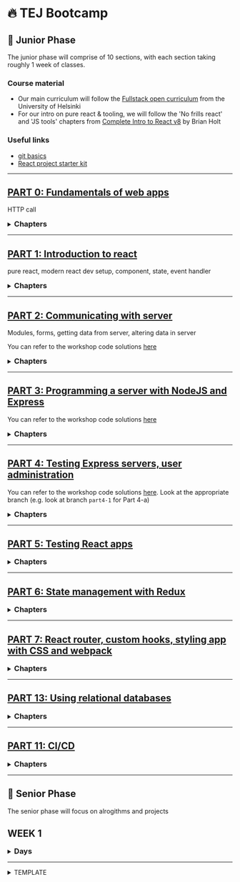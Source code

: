 # 🔥 TEJ Bootcamp

## 💚 Junior Phase

The junior phase will comprise of 10 sections, with each section taking roughly 1 week of classes.

### Course material

- Our main curriculum will follow the [Fullstack open curriculum](https://fullstackopen.com/en/) from the University of Helsinki
- For our intro on pure react & tooling, we will follow the 'No frills react' and 'JS tools' chapters from [Complete Intro to React v8](https://react-v8.holt.courses/) by Brian Holt

### Useful links

- [git basics](https://git-scm.com/book/en/v2)
- [React project starter kit](https://github.com/TEJ-Fellowship/react-start-kit)

---

## [PART 0: Fundamentals of web apps](https://fullstackopen.com/en/part0/fundamentals_of_web_apps)

HTTP call

<details><summary><h3 style="display:inline">Chapters</h3></summary>

<details><summary>Part 0-b</summary>

**_WE-WILL-LEARN:_**

- HTTP call

**_PRE-WORK:_**

- [PART 0: Read only the 'HTTP GET' section](https://fullstackopen.com/en/part0/fundamentals_of_web_apps)

**_TO-STUDY:_**

- [PART 0-b: HTTP request](https://fullstackopen.com/en/part0/fundamentals_of_web_apps#http-get)

**_LECTURE-VIDEO:_**

- [Exercise web sequence diagrams](https://youtu.be/ycQnptR5qj8)

**_TO-DO:_**

- [0.4-0.6](https://fullstackopen.com/en/part0/fundamentals_of_web_apps#exercises-0-1-0-6)

_Instructions for TO-DO_

1. create a new git repository called `fullstackopen` in your local computer
1. create a repository in github to push your local `fullstackopen`
1. create a folder called `part0` inside `fullstackopen`
1. create separate files to put your sequence diagrams for exercises 0.4 to 0.6

</details>

</details>

---

## [PART 1: Introduction to react](https://fullstackopen.com/en/part1)

pure react, modern react dev setup, component, state, event handler

<details><summary><h3 style="display:inline">Chapters</h3></summary>
<details><summary>Part 1-a: Introduction to React</summary>

- [Part 1-a: Introduction to React](https://fullstackopen.com/en/part1/introduction_to_react)

**_WE-WILL-LEARN:_**

- pure react
- modern react dev setup

**_PRE-WORK:_**

- [watch this video on eventloop](https://www.youtube.com/watch?v=8aGhZQkoFbQ)

**_TO-STUDY:_**

- [Complete Intro to React v8: Pure react](https://react-v8.holt.courses/lessons/no-frills-react/pure-react)
- [Complete Intro to React v8: JS tools](https://react-v8.holt.courses/lessons/js-tools/npm)
- [PART 1-a: Intro to React](https://fullstackopen.com/en/part1/introduction_to_react)

**_LECTURE-VIDEO:_**

- [Pure react](https://youtu.be/gjPQSF1GvRk)
  1. Create folder structure and files
  - create folder `pure-react`, then `src` inside it
  2. Create `index.html` inside `src`
  - add script tag for React, ReactDOM, and index.js
  3. Create `index.js` inside `src`
  - use `ReactDOM.createRoot`, `React.createElement`, and `render` to create web application using pure react
- [Tooling with npm, prettier, eslint, vite](https://youtu.be/JXvofCk2_gM)
  1. Create folder structure and files
  - create folder `tooling`, then copy `src` from `pure-react`
  2. Toolings
  - create npm project by `npm init -y`
  - install Dev prettier, eslint, vite
  - setup config for prettier, eslint, and vite
  - install react, react-dom
- [Convert pure react to dev environment running from vite](https://youtu.be/JXvofCk2_gM?t=1552)
  1. Move react and react-dom libraries to index.js
  2. Use `type="module"` in index.html
  3. Create vite scripts in package.json for `dev`, `build`, and `preview`
- [Using JSX](https://youtu.be/eG7UPaLh5WQ)
  1. Move components `App` and `Hello` to individual files
  - remember to import and export required things
  - make sure to start component name with `Capital`
  2. Convert `React.createElement` to JSX
  - rename all files with JSX to `.jsx` extension from `.js`
  - remove the imports that are not required for JSX
  3. Configure eslint to understand react and JSX
  - `npm i -D eslint-plugin-import eslint-plugin-jsx-a11y eslint-plugin-react`
  - update eslint config
  4. Please read [Some notes](https://fullstackopen.com/en/part1/introduction_to_react#some-notes) section for common errors to avoid
  5. What can you [render](https://fullstackopen.com/en/part1/introduction_to_react#do-not-render-objects) in JSX?

_Instructions for the `workshops` shown in the `LECTURE-VIDEO`s_

1. Create a new repository called `fullstackopen-workshops`
   - create the repository in your local computer
   - create a repository in github to push your local `fullstackopen-workshops`
   - create a folder called `part1` inside `fullstackopen-workshops`
2. Please do the workshop at least once by yourself
   - read notes under `LECTURE-VIDEO` section
   - watch the lecture-video (if required)
   - read the material (if required)
   - then put today's workshop inside the `part1` folder
   - refer to source code from lecture in [`part1-a` branch](https://github.com/TEJ-Fellowship/tej-bootcamp/tree/part1-a/part1/pure-react) if needed
   - continue future workshops under appropriate folder structures

**_TO-DO:_**

- [1.1-1.2](https://fullstackopen.com/en/part1/introduction_to_react#exercises-1-1-1-2)

_Instructions for TO-DO_

1. In the `fullstackopen` repository, create a folder called `part1` inside `fullstackopen`
2. Create folder called `courseinfo` inside of `part1` to put your code for exercise 1.1-1.2
   - You can create `courseinfo` project either by using `vite`, as we did for the class today. You can clone this [starter kit](https://github.com/TEJ-Fellowship/react-start-kit)
   - Or you can create `courseinfo` project using `create-react-app` as described in the [`introduction to react`](https://fullstackopen.com/en/part1/introduction_to_react) section of the course

_note-1_: If you are cloning the starter kit, delete the `.git` directory inside the clone.
_note-2_: See this [example exercise repository](https://github.com/fullstack-hy2020/example-submission-repository) for folder structure. Further details can be found with the [exercise instructions](https://fullstackopen.com/en/part1/introduction_to_react#exercises-1-1-1-2)

</details>

<details><summary>Part 1-b: Javascript</summary>

- [Part 1-b: Javascript](https://fullstackopen.com/en/part1/java_script)

**_WE-WILL-LEARN:_**

- Javascript concepts

**_TO-STUDY:_**

- master these Array methods: [Map](https://developer.mozilla.org/en-US/docs/Web/JavaScript/Reference/Global_Objects/Array/map), [Filter](https://developer.mozilla.org/en-US/docs/Web/JavaScript/Reference/Global_Objects/Array/filter), [Reduce](https://developer.mozilla.org/en-US/docs/Web/JavaScript/Reference/Global_Objects/Array/reduce), [forEach](https://developer.mozilla.org/en-US/docs/Web/JavaScript/Reference/Global_Objects/Array/forEach), [Includes](https://developer.mozilla.org/en-US/docs/Web/JavaScript/Reference/Global_Objects/Array/includes), [Some](https://developer.mozilla.org/en-US/docs/Web/JavaScript/Reference/Global_Objects/Array/some), [Every](https://developer.mozilla.org/en-US/docs/Web/JavaScript/Reference/Global_Objects/Array/every)

**_LECTURE-VIDEO:_**

- [Array methods in React](https://youtu.be/ZlBX5Wh6dBE)
  1. Create a react project that says `hello` to many people
  - create project `using-array` inside `part1`
  - copy the `src` files from [part1/tooling/src](https://github.com/TEJ-Fellowship/tej-bootcamp/tree/main/part1/tooling/src)
  2. In `App` create an array of objects of people to say hello to
  - a person object can have the properties for `firstName`, `lastName`, `id` etc.
  3. Display hello to each person
  - for each element in array, call `SayHello` component through the `map` method
    - pass entire person object to `SayHello`
    - in `SayHello`, destructure `props`
    - write a component helper function to return combination of `firstName`, `lastName`
    - use the helper function in the JSX returned by the component
  - If array is empty, display appropriate message
    - use if else condition
    - use ternary

```jsx
return (
  <div>
    {peopleArray.length > 0 ? (
      peopleArray.map((value) => <SayHello person={value} key={value.id} />)
    ) : (
      <h1>No records found</h1>
    )}
  </div>
);
```

- add `filter` method to say hello only to people with id greater than 2

_Instructions for the `workshop` shown in the `LECTURE-VIDEO`_

1. In the `fullstackopen-workshops` repository created in part1-a
   - create the workshop project `using-array` inside the folder `part1`
2. Please do the workshop at least once by yourself
   - read notes under `LECTURE-VIDEO` section
   - watch the lecture-video (if required)
   - do today's workshop in the `using-array` folder
   - refer to source code from lecture in [`part1-b` branch](https://github.com/TEJ-Fellowship/tej-bootcamp/tree/part1-b/part1/using-array) if needed

**_TO-DO:_**

- [1.3-1.5](https://fullstackopen.com/en/part1/java_script#exercises-1-3-1-5)

_Instructions for TO-DO_

1. In the `fullstackopen/part1/courseinfo` repository, continue to put your code for exercise 1.3-1.5

</details>

<details><summary>Part 1-c: Component state, event handlers</summary>

- [Part 1-c: Component state, event handlers](https://fullstackopen.com/en/part1/component_state_event_handlers)

**_LECTURE-VIDEO:_**

- [Component manual re-render](https://youtu.be/-GH2Qj9n-Mg)
  1. Create a react project that updates the count
  - create project `counter-app` inside `part1`
  - create component `App` and jsx file `index.jsx`
  2. Update the count in some set interval
  - use `setInterval` to update count, and also call the render manually to re-render the app
- [React state](https://youtu.be/RC-4xZIKqpo)
  1. Use `useState` hook to make a stateful component inside `App` component
  - convert the counter to a state using `useState`
  - use `setTimeout` to call a function after 1 second that changes the value of `counter` state
  - remove the manual call to render
- [React event handling](https://youtu.be/oeQ3M53rQVQ)
  1. add a button to increase the count
  - add button element
  - include an `onClick` event handler to the button. The event handler has to be a function, not function execution!
  2. Refactor components for display and button
  - refactor `Display` component
    - call `Display` from `App` and also pass it the counter state
  - refactor `Button` component
    - call it for plus, minus, and zero by passing appropriate event handlers

**_TO-DO:_**

- [1.6-1.14](https://fullstackopen.com/en/part1/a_more_complex_state_debugging_react_apps#exercises-1-6-1-14)

</details>

<details><summary>Part 1-d: Complex state, debugging React apps</summary>

- [Part 1-d: Complex state, debugging React apps](https://fullstackopen.com/en/part1/a_more_complex_state_debugging_react_apps)

**_WE-WILL-LEARN:_**

- a more complex state
  - array, object in state: don't mutate state!
- conditional rendering of component
- debugging React apps

**_LECTURE-VIDEO:_**

- [Using object, array in state](https://youtu.be/FBLdF4rpba4)
  1. Create a copy of `counter-app` in `part1` directory
  - first delete `node_modules` folder from `counter-app`
  - `cp -r counter-app double-counter`
  2. Put two counters
  - put the state of the left and right counter in an object
  - put the state of click history in an array
  - lets put the total number of clicks in a state
- [Conditional rendering in component](https://youtu.be/5AdVOjQMX2A)
  1. Create a new `History` component that shows the click history
  2. Conditionally show the history only when there is history
  - otherwise, show another message
- [React debugging, and notes on hooks](https://youtu.be/ExDd_g4rMkY)
  1. Do the following for debugging
  - console.log
  - debugger
  - [React developer tools](https://chrome.google.com/webstore/detail/react-developer-tools/fmkadmapgofadopljbjfkapdkoienihi)
  2. Rules of hooks (useState, useEffect etc.)
  - only call hooks inside functional components
  - do not call hooks from
    - inside of a loop
    - a conditional expression
- [Exercise 1.1 to 1.14 guide](https://youtu.be/H18zHpNDKwg)

**_TO-DO:_**

- [1.6-1.14](https://fullstackopen.com/en/part1/a_more_complex_state_debugging_react_apps#exercises-1-6-1-14)

</details>

</details>

---

## [PART 2: Communicating with server](https://fullstackopen.com/en/part2)

Modules, forms, getting data from server, altering data in server

You can refer to the workshop code solutions [here](https://github.com/fullstack-hy2020/part2-notes)

<details><summary><h3 style="display:inline">Chapters</h3></summary>

<details><summary>Part 2-a: Rendering a collection, modules</summary>

- [Part 2-a: Rendering a collection, modules](https://fullstackopen.com/en/part2/rendering_a_collection_modules)

**_PRE-WORK:_**

- [watch at least first 3 parts of this youtube playlist](https://www.youtube.com/playlist?list=PL0zVEGEvSaeEd9hlmCXrk5yUyqUag-n84)

**_WE-WILL-LEARN:_**

- rendering collection [Array or Object]
  - don't mutate state! especially if state is Array or Object
- Array.map
- Array.reduce
  - [lecture notes from foundations](https://github.com/TEJ-Fellowship/js-foundations/blob/main/lecture-notes/testfirst-part-2.js)
  - [mdn documentation](https://developer.mozilla.org/en-US/docs/Web/JavaScript/Reference/Global_Objects/Array/reduce)
- most common problems in React up to this point
  - the props are expected to be of a different type,
  - or called with a different name than they actually are, and destructuring fails as a result

**_LECTURE-VIDEO:_**

- [Using Array.map to show data in React](https://youtu.be/bb2Jp2aAFac?t=2)
  1. Create react project `notes-app`
  - create directory `part2`
  - create react project `notes-app` inside `part2`
  - pass array of notes from `index.jsx` to `App.jsx`
  - in `App.jsx` access the array data using indices
  2. Access the array using map method
- [Using key in React lists, and further debugging notes](https://youtu.be/bb2Jp2aAFac?t=1114)
  1. Use the `key` attribute when rendering array
  - understand how map method is working
  - using index vs id for `key` attribute
  2. Refactor the code
  - destructure the props
  - create the `components` directory inside `src`
  - refactor components and put them in `components` directory
    - note that the `key` attribute is now required in the component

**_TO-DO:_**

- [2.1-2.5](https://fullstackopen.com/en/part2/rendering_a_collection_modules#exercises-2-1-2-5)

</details>

<details><summary>Part 2-b: Forms</summary>

- [Part 2-b: Forms](https://fullstackopen.com/en/part2/forms)

**_WE-WILL-LEARN:_**

**Main concepts**

- controlled HTML input component
- filtering displayed elements

**Side notes**

- form onSubmit event handler needs event.preventDefault()
- form in App
- controlled HTML component: using onChange
- ternary expression
- Array.filter

**_LECTURE-VIDEO:_**

- [Adding a controlled HTML input component to add notes](https://youtu.be/gMdffc85U2M)
  1. Create a state to keep track of notes array
  2. Add a form in JSX to add a note
  3. Put an `onSubmit` event handler to the form
  4. Add a [controlled HTML input component](https://react.dev/reference/react-dom/components/input#controlling-an-input-with-a-state-variable) to capture the entry of a new note
  - add a new state to store the new note
  - use the state as the input `value`
  - add an `onChange` event handler on the input
  5. Complete `onSubmit` to add new note to notes array
- [Filtering displayed notes](https://youtu.be/YJhQ_6zGgA8)
  1. Add state to keep track of `showAll`
  2. Add a `notesToShow` variable to keep notes to show based on `showAll` state
  - if `showAll` is true, then `notesToShow` is same as `notes`
  - else, `notesToShow` only has importants `notes`
  3. Add functionality to toggle between `all` and `important`
  - add button with text for action
  - add `onClick` to button to toggle `showAll` state

**_TO-DO:_**

- [2.6-2.10](https://fullstackopen.com/en/part2/forms#exercises-2-6-2-10)

</details>

<details><summary>Part 2-c: Getting data from server</summary>

- [Part 2-c: Getting data from server](https://fullstackopen.com/en/part2/getting_data_from_server)

**_WE-WILL-LEARN:_**

- getting data from backend server
  - using [JSON Server](https://medium.com/codingthesmartway-com-blog/create-a-rest-api-with-json-server-36da8680136d) as our backend server
- [useEffect hook](https://react.dev/reference/react/useEffect)
- using [Axios](https://axios-http.com/docs/intro) to call server
  - understanding [promises](https://developer.mozilla.org/en-US/docs/Web/JavaScript/Guide/Using_promises)

**_LECTURE-VIDEO:_**

- [Setting up json-server as our backend server](https://youtu.be/jM5vB4hX8_8)
  1. Create the `db.json` file with array of notes
  2. Install `json-server` as dev dependency
  ```
  npm install json-server --save-dev
  ```
  3. Start the json-server
  ```
  npx json-server --port 3001 --watch db.json
  ```
  4. Include json-server start command in package.json scripts
  5. view the output on web browser
  - if required, install the [JSONVue](https://chrome.google.com/webstore/detail/jsonvue/chklaanhfefbnpoihckbnefhakgolnmc) extension
- [Understanding the useEffect hook](https://youtu.be/b_8Wz08L_Oo)
  1. in App.jsx, create a `useEffect` hook so that it is only called on first render
  2. update the `useEffect` hook so that it executes each time the `showAll` state changes
- [Using Axios in frontend to access data from backend](https://youtu.be/87ZVR9K9M70)
  1. Install axios as dependency
  ```
  npm install axios
  ```
  2. Read the data from json-server from our app using axios
  - start json-server in one terminal
  - start the app in another terminal
  - add code for axios.get in App.jsx inside the `useEffect` hook
  - modify `useEffect` so that it is called only on first render of the component

**_TO-DO:_**

- [2.11](https://fullstackopen.com/en/part2/getting_data_from_server#exercise-2-11)

</details>

<details><summary>Part 2-d: Altering data in server</summary>

- [Part 2-d: Altering data in server](https://fullstackopen.com/en/part2/altering_data_in_server)

**_WE-WILL-LEARN:_**

- understanding [REST](https://www.codecademy.com/article/what-is-crud)
  - routes
  - CRUD (Create, Read, Update, Delete) actions on REST routes
  - [axios methods corresponding to CRUD actions](https://www.freecodecamp.org/news/axios-react-how-to-make-get-post-and-delete-api-requests/)
- sending data to the Backend Server
  - [creating new data using axios.post](https://fullstackopen.com/en/part2/altering_data_in_server#sending-data-to-the-server)
  - [updating existing data using axios.put](https://fullstackopen.com/en/part2/altering_data_in_server#changing-the-importance-of-notes)
  - [handling Error in Promise using promise.catch](https://fullstackopen.com/en/part2/altering_data_in_server#promises-and-errors)

**Side notes**

- Array.find
- Review
  - Array.map
  - Array.filter

**_LECTURE-VIDEO:_**

- [Using axios.post to create note in backend](https://youtu.be/3R6ptNpQI78)
  1. Add `axios.post` code inside the event handler responsible for creating new note
  - a brief look at REST API
  - remove the `id` from your new note object, because now the REST API should create the id
  - update your notes state with the returned note object
  - now, even if you refresh, the newly added note is still present
- [Using `axios.put` to update note in backend](https://youtu.be/io2J85hh-Xw)
  1. Add button to toggle the `important` field of note
  - in `Note` component, add a button to toggle importance
  - what will be the `onClick` event handling function on the button?
  2. In the event handling function, add logic to update the data in server, and in state
  - first, find the note from our state
  - then, create a new object with the changed state of the note
    - don't mutate state directly!
  - send the new object using axios.put to update data in server
  - change the state of notes to reflect the updated note
- [Refactoring axios services](https://youtu.be/98dbEWhUxy4)
  1. Create a `services` folder inside the `src` folder
  2. Create `notes.js` fild inside `services`
  3. Create a `getAll`, `create`, and `update` functions specifically only for the server functions
  - return a promise that returns the destructured data
  - use these new functions in `App.jsx` to interact with the server
- [Handling axios errors in catch block](https://youtu.be/XTgRHClbphU)
  1. In `getAll` note service, add a fake note to the array returned from server
  2. Add a `catch` block to catch any error to the call to `update`
  - when we try to update a note in the server that does not exist, json-server will throw an error
  - print the error in the `catch` block
  - if the status code is `404`, it means the data does not exist
    - remove the data from `notes` state if data does not exist in server
    - show an alert with proper error message

**_TO-DO:_**

- [2.12-2.15](https://fullstackopen.com/en/part2/altering_data_in_server#exercises-2-12-2-15)

</details>

<details><summary>Part 2-e: Adding styles to React app</summary>

- [Part 2-e: Adding styles to React app](https://fullstackopen.com/en/part2/adding_styles_to_react_app)

**_WE-WILL-LEARN:_**

- adding styles to React app
  - 2 methods
    - importing style file into JS project
    - inline styles in JSX
  - CSS rules = selector + declerations
  - class selectors in JSX
- error message in it's own React component
  - activating error component by setting error message

**_LECTURE-VIDEO:_**

- [Inline styles](https://youtu.be/k5ZeIoaccv4)
  1. In `App.jsx`, define a new variable whose value is an object with css style
  - note that the CSS properties are written in camelCase, not hyphenated as in css file
  2. In the `h1` element in the JSX, create a new attribute called `style` and assign it the above variable
- [Using a css file to define a style](https://youtu.be/k5ZeIoaccv4?t=542)
  1. Create a css file `index.css` in the `src` directory
  2. Define a style for class `.redbackground`
  3. Import `index.css` in `index.jsx`
  4. In `App.jsx`, use the `redbackground` class in the `input` html element
- [Creating dynamic error message from catch block](https://youtu.be/KNDIhALqNP4)
  1. Create a new component called `Notification`
  - define an `error` class in css file to use in the Notification component
  2. Define a new state to put the error message with an initial value of `null`
  3. In the `catch` block for error handling, add code to display the error message in the Notification component
  - in the `catch` block, set the error message state with the error message
  - after a certain amount of time, set the error message back to `null`
- [Debugging openweather map api key](https://youtu.be/aByLiib_Zks)

**_TO-DO:_**

- [2.16-2.17](https://fullstackopen.com/en/part2/adding_styles_to_react_app#exercises-2-16-2-17)
- [2.18-2.20](https://fullstackopen.com/en/part2/adding_styles_to_react_app#exercises-2-18-2-20)

</details>

</details>

---

## [PART 3: Programming a server with NodeJS and Express](https://fullstackopen.com/en/part3)

You can refer to the workshop code solutions [here](https://github.com/fullstack-hy2020/part3-notes-backend)

<details><summary><h3 style="display:inline">Chapters</h3></summary>

<details><summary>Part 3-a: Node.js and Express</summary>

- [Part 3-a: Node.js and Express](https://fullstackopen.com/en/part3/node_js_and_express)

**_WE-WILL-LEARN:_**

- creating a simple Node project that runs in Node environment
- running a simple web server
- using Express library to build a more developer friendly web server
- using nodemon to run node
- defining routes in Express
  - CRUD functionality in Express routes
- Middleware
  - writing our own middleware

**Side notes**

- [difference between ES6 modules vs CommonJS syntax](https://www.freecodecamp.org/news/modules-in-javascript/)
- [what is JSON?](https://developer.mozilla.org/en-US/docs/Learn/JavaScript/Objects/JSON)
- [what does the version number in npm library mean?](https://fullstackopen.com/en/part3/node_js_and_express#express)
- [VSCode REST client](https://fullstackopen.com/en/part3/node_js_and_express#the-visual-studio-code-rest-client)
- [Math.max](https://developer.mozilla.org/en-US/docs/Web/JavaScript/Reference/Global_Objects/Math/max)

**_LECTURE-VIDEO:_**

- [Creating a simple express server](https://youtu.be/raUOxLZiPng)
  1. Create new project `notes-server`
  - create an npm project inside by `npm init -y`
  - create an http server that shows the text 'Hello world', listening on port 3001
  2. Serve notes as JSON data using http server
  - create a notes variable with the notes array
  - convert the http response to type `application/json`
  - JSON.stringify the notes array in the response
- [Using express for serving on the '/api/notes' route for a 'get' method request](https://youtu.be/QgC5oSEB_Tc)
  1. Install `express` library
  - modify code to use express library
  2. Modify to express route to server array of notes on `/api/notes` url for `get` request
  3. Install nodemon as dev dependency to run node server by hot reload on code changes
- [Side note on REST and JSON](https://youtu.be/GlanBqAtPj8)
- [Creating the '/api/notes/:id' route for a 'get' method request](https://youtu.be/CPMkmR6eSIU)
  1. Create a new get route at `/api/notes/:id`
  2. Respond with the json object of the note at that id
  - please note that the `request.params` always comes as a string
  3. If no notes are available at the id, then set status to 404 and return a friendly error message
- [Creating the `/api/notes/:id` route for a `delete` method request](https://youtu.be/rO6vsReA3d4)
  1. Create a new delete route at `/api/notes/:id`
  2. Respond with 204 status code, and no body
  3. Install `REST Client` extension
  4. Create file `requests/my_requests.rest` to store the REST requests
  - call the `delete` method on the REST endpoint
  ```
  DELETE http://localhost:3001/api/notes/2
  ```
- [Creating the '/api/notes' route for a 'post' method request](https://youtu.be/51_oufxrDUo)
  1. Create a new post route at `/api/notes`
  2. Use express.json() to read json objects in the request
  3. Use the json object in request to create a new post in the backend
  4. Respond with status 201 created and return the newly created note object
- [Creating middleware](https://youtu.be/wPZRiwHlz4Y)
  1. Create a middleware at the top of the express server to log method, path, and body
  2. Creat a middleware at the end of the express server (just before app.listen) to send a 404 not found to all paths that are not handled by the app

**_TO-DO:_**

- [3.1-3.6](https://fullstackopen.com/en/part3/node_js_and_express#exercises-3-1-3-6)
- [3.7-3.8](https://fullstackopen.com/en/part3/node_js_and_express#exercises-3-7-3-8)

</details>

<details><summary>Part 3-b: Deploying app to internet</summary>

- [Part 3-b: Deploying app to internet](https://fullstackopen.com/en/part3/deploying_app_to_internet)

**_WE-WILL-LEARN:_**

- [serving static files from server](https://fullstackopen.com/en/part3/deploying_app_to_internet#serving-static-files-from-the-backend)
- [including frontend code on server](https://fullstackopen.com/en/part3/deploying_app_to_internet#frontend-production-build)
- [deploying app to a cloud platform (e.g. Render)](https://fullstackopen.com/en/part3/deploying_app_to_internet#application-to-the-internet)
- [streamlining the deployment](https://fullstackopen.com/en/part3/deploying_app_to_internet#streamlining-deploying-of-the-frontend)

**Side notes**

- [CORS](https://fullstackopen.com/en/part3/deploying_app_to_internet#same-origin-policy-and-cors)
- [setting up proxy on react app](https://fullstackopen.com/en/part3/deploying_app_to_internet#proxy)
- [how the current set-up after part3-b looks](https://fullstackopen.com/en/part3/deploying_app_to_internet#the-whole-app-to-the-internet)

**_LECTURE-VIDEO:_**

- [Use notes-server instead of json-server](https://youtu.be/t7A5C8GAwBM?t=1)
  1. Start `notes-app`
  2. Start `notes-server`
  3. Change `baseUrl` in `notes-app` to the url of our `notes-server`
  4. Configure CORS in `notes-server` so that app and server work from different origins
  - install `cors` library
  - use `cors` library in server's `index.js` file
- [Serving frontend static files from node server](https://youtu.be/t7A5C8GAwBM?t=888)
  1. Build react app for serving from web server
  2. Include the build folder in your node application
  3. Instruct node server to serve the static files from the build folder
- [Modify frontend backend code to run in cloud](https://youtu.be/jt8qR6BI7h0)
  1. In react app, change the baseurl to a relative url
  2. In node server, read the PORT value from environment if available
- [Deploy fullstack app to Render](https://youtu.be/-xVexhcTjv8)
  1. Create a render account at https://dashboard.render.com/register
  - sign up using `GitHub`
  2. Create a new `Web Service`
  - connect to the proper github repository
  - configure `Root Directory`, `Build Command` (npm install), and `Start Command`
  3. Push your code to GitHub
  4. In notes-server, streamline notes-app build and deploy process
  - add npm script to build the react app and copy it to server repo
    - remove the existing `dist` folder
    - cd to notes-app
    - build notes-app
    - cp the `dist` folder from notes-app to notes-server
  5. Add proxy to vite config of notes-app so that we can use relative url in react dev environment
  ```
  server: {
    proxy: {
      "/api": {
        target: "http://localhost:3001",
        changeOrigin: true,
        secure: false,
      },
    },
  }
  ```

**_TO-DO:_**

- [3.9-3.11](https://fullstackopen.com/en/part3/deploying_app_to_internet#exercises-3-9-3-11)

</details>

<details><summary>Part 3-c: Saving data to MongoDB</summary>

- [PART 3-c: Saving data to MongoDB](https://fullstackopen.com/en/part3/saving_data_to_mongo_db)

**_LECTURE-VIDEO:_**

- [Introduction to mongodb](https://youtu.be/5Cdr5qnw8N4)
- [Setting up mongo database in mongodb.com](https://youtu.be/EvJJkLZ3RnM)
  1. Create a free account in mongodb.com
  - go to https://www.mongodb.com/cloud/atlas/register
  - you can sign up with google
  - select the 'free' option
  2. Create database userid and password
  - create project
  - build database using free option
  - choose the username password option for authentication
  - finish database creation
  3. Set network setting to allow access from anywhere
  - go the 'network access'
  - edit and select 'allow access from anywhere'. note - this is only for development!
  4. Get the connection string to your database
- [Using mongoose to set up a practice application](https://youtu.be/WevMzdj7pxg)
  1. `npm install mongoose`
  2. Create a new mongo.js file in your repo to create practice application
  - copy code from fullstackopen for mongo.js
  - change the url value to your db connection string
  - the mongo.js code has the following:
    - [create a schema for Note](https://fullstackopen.com/en/part3/saving_data_to_mongo_db#schema)
    - use the schema to create a model for Note
    - [use the Note model to create and save a Note object into mongodb](https://fullstackopen.com/en/part3/saving_data_to_mongo_db#creating-and-saving-objects)
  3. Run our code from terminal to create a collection and data in `noteApp` database
  - run `node mongo.js password`, this will create the note data in `test` database, in `notes` collection
  - delete the `test` collection
  - add `noteApp` to the db connection string
  - run `node mongo.js password` again, this will now create the note data in `noteApp` database
  4. [Write code to fetch data frome `notes` collection using the `Note` model](https://fullstackopen.com/en/part3/saving_data_to_mongo_db#fetching-objects-from-the-database)
  - in `mongo.js`, comment out the note creation code
  - add code to `get` the data
  - run `node mongo.js password` again
- [Connect the notes-server to the database](https://youtu.be/e0M8bBv_IEA)
  1. [Fetch db connection string from environment](https://youtu.be/Aph6jjDb2O8)
  - install npm library `dotenv` that will allow us to convert variables from .env file to `process.env` variables
  - for localhost
    - create a .env file to store the db connection string (add .env file to .gitignore)
    - in .env file, enter db connection string to variable `MONGODB_URI`
    - in index.js file, use `dotenv` library to read env variables
  - for render: configure db connection string in render `Environment`
  2. Create separate module to put database configuration
  3. Get data from database in the `/api/notes` route for `get` method
  4. Modify the returned data from mongoose to show the `id` field instead of `_id`, and hide the `__v` field
- [More node express routes configured through database](https://youtu.be/1NNyJnz3q4c)
  1. Rewrite `/api/notes` route for `post` method
  1. Rewrite `/api/notes/:id` route for `get` method
  1. Error handling
  1. Moving error handling to middleware
  - make sure middlewares are loaded in proper order
  1. Rewrite `/api/notes/:id` route for `delete` method
  1. Write `/api/notes/:id` route for `put` method

**_TO-DO:_**

- [3.12](https://fullstackopen.com/en/part3/saving_data_to_mongo_db#exercise-3-12)
- [3.13-3.14](https://fullstackopen.com/en/part3/saving_data_to_mongo_db#exercises-3-13-3-14)
- [3.15-3.18](https://fullstackopen.com/en/part3/saving_data_to_mongo_db#exercises-3-15-3-18)

</details>

<details><summary>Part 3-d: Validation and ESLint</summary>

- [PART 3-d: Validation and ESLint](https://fullstackopen.com/en/part3/validation_and_es_lint)

**_LECTURE-VIDEO:_**

- [Mongoose schema validation](https://youtu.be/F5vLQqKuCBo)
  1. Create a mongoose schema validation for `content` field in noteSchema
  2. In the note post route, catch the error in note.save
  3. Put the error handler in the error handling middleware
  4. Catch and display the error in the notes react app
- [Mongoose schema validation while updating](https://youtu.be/Zfmzodtq-5k)
  1. In the note update route, configure it to also throw schema validation errors
  2. Why schema based validation is better than logical error handling in code
- [Linting setup and configurations](https://youtu.be/SXLCt7Zzx8A)
  1. Install eslint as a dev dependency
  2. Setup config file for eslint
  - change env `browser` to `node`
  3. Setup the VSCode extensions for eslint
  4. Create script to run eslint
  5. Create eslint ignore config file `.eslintignore`
  - include the `dist` folder
  6. Create eslint rule for
  - `eqeqeq`
  - show warning for console.log
  7. Difference between formatting (prettier) vs code linting (eslint)

**_TO-DO:_**

- [3.19-3.21](https://fullstackopen.com/en/part3/validation_and_es_lint#exercises-3-19-3-21)
- [3.22](https://fullstackopen.com/en/part3/validation_and_es_lint#exercise-3-22)

</details>

</details>

---

## [PART 4: Testing Express servers, user administration](https://fullstackopen.com/en/part4)

You can refer to the workshop code solutions [here](https://github.com/fullstack-hy2020/part3-notes-backend). Look at the appropriate branch (e.g. look at branch `part4-1` for Part 4-a)

<details><summary><h3 style="display:inline">Chapters</h3></summary>
<details><summary>Part 4-a: Structure of backend application, introduction to testing</summary>

- [Part 4-a : Structure of backend application, introduction to testing](https://fullstackopen.com/en/part4/structure_of_backend_application_introduction_to_testing)

**_LECTURE-VIDEO:_**

- [Code refactoring](https://youtu.be/Z94SwZLr62I)
  1. [Refactor config, logger, and middleware to `utils` folder](https://fullstackopen.com/en/part4/structure_of_backend_application_introduction_to_testing#project-structure)
  2. Split the app code from `index.js` to `app.js`
- [Refactoring Node express Router and Note model](https://youtu.be/LN0zuzKOFvc)
  1. Refactor all the `notes` routes to `controllers/notes.js`
  - use `require('express').Router()`
  2. Refactor the `notes` schema and model specific code to `models/note.js`
- [Unit testing Node application](https://youtu.be/VzduDvmShas)
  1. Install jest in dev dependency (npm install --save-dev jest)
  2. Define npm script to run jest and specify the execution environment is node
  3. Create a file, `utils/for_testing.js` with simple functions to test
  4. Create unit testing file `tests/reverse.test.js` with tests for `reverse` function
  - run it
  - make one test case fail to analyze the jest error message
  5. Configure eslint to ignore the jest commands in the test file
  6. Create unit testing file `tests/average.test.js` with tests for `average` function
  - run it and analyze the failed test case
  - fix the failed case
  - notice the `describe` block

**_TO-DO:_**

- [4.1-4.2](https://fullstackopen.com/en/part4/structure_of_backend_application_introduction_to_testing#exercises-4-1-4-2)
- [4.3-4.7](https://fullstackopen.com/en/part4/structure_of_backend_application_introduction_to_testing#exercises-4-3-4-7)

</details>

<details><summary>Part 4-b: Testing the backend</summary>

- [PART 4-b: Testing the backend](https://fullstackopen.com/en/part4/testing_the_backend)

**_LECTURE-VIDEO:_**

- [Using supertest](https://youtu.be/rq_63pYsWus)
  1. Install supertest
     `npm i -D supertest`
  2. Write test cases to connect to api without starting node server, then write tests for
  - get all notes
    - notice async/await syntax
    - regex
    - no port required
    - using supertest methods for test
  - checking length of notes
    - using jest methods
  - checking content of one note
  3. Setup the code according to instructions in fullstackopen if timeout type errors seen in console
  - include a teardown
  - add Jest timeout
  - set bufferTimeoutMS
- [Setting up test environment](https://youtu.be/sqwPSl1NJCs)
  1. [Set up NODE_ENV for different environments](https://fullstackopen.com/en/part4/testing_the_backend#test-environment)
  - set up cross-env, if required for windows
  2. Set up test database for MongoDB
  - create TEST_MONGODB_URI in .env file
  - in config, setup the db url based on NODE_ENV
  3. In logger, only conditionally log if NODE_ENV is not test
- [Initialize test database before test](https://youtu.be/sqwPSl1NJCs?t=899)
  1. [Include the `beforeEach` block](https://fullstackopen.com/en/part4/testing_the_backend#initializing-the-database-before-tests)
  2. Modify tests written above to use the database initialization values
  3. Running test one at a time
- [async/await syntax](https://youtu.be/tP-N4yY-4nc)
  1. How does async/await work
  2. [Refactor notesRouter.get for '/api/notes' to async/await](https://fullstackopen.com/en/part4/testing_the_backend#async-await-in-the-backend)
  - run tests to make sure it is still working correctly
- [Write test then refactor notesRouter.post to async/await](https://youtu.be/UT1Qmnoccxs)
  1. [Write tests for notesRouter.post](https://fullstackopen.com/en/part4/testing_the_backend#more-tests-and-refactoring-the-backend)
  - write the test cases to test different scenario
  - run tests to make sure code is currently working
  2. Create helper functions for some common functions required for testing
  - put helper functions in `tests/test_helper.js`
  - refactor tests to use helper functions
  3. Refactor notesRouter.post to use async / await syntax
  - run test to make sure code is still working after refactoring
  - put try / catch block for error handling
  4. [Continue refactoring notesRouter.get single note, and notesRouter.delete routes to use async/await](https://fullstackopen.com/en/part4/testing_the_backend#error-handling-and-async-await)
- [Optimizing the beforeEach function](https://youtu.be/aiLU5CLCz1s)
  1. [Use Promise.all to await for an array of promises to resolve](https://fullstackopen.com/en/part4/testing_the_backend#optimizing-the-before-each-function)
  2. [Refactor tests to use describe block to group tests](https://fullstackopen.com/en/part4/testing_the_backend#refactoring-tests)

**_TO-DO:_**

- [4.8-4.12](https://fullstackopen.com/en/part4/testing_the_backend#exercises-4-8-4-12)
- [4.13-4.14](https://fullstackopen.com/en/part4/testing_the_backend#exercises-4-13-4-14)

</details>

<details><summary>Part 4-c: User administration</summary>

[PART 4-c: User administration](https://fullstackopen.com/en/part4/user_administration)

**_WE-WILL-LEARN:_**

- Creating users with passwords in the Mongo DB database
  - using `bcrypt` for one way hashing of password to store in database
  - using Test Driven Development (TDD) method
- Associate a `Note` to a `User`
  - put a `notes` array field into `User`
  - put a a `user` field into `Note`
  - association is enforced by mongoose library, not by Mongo DB
- Using the mongoose `populate` method

**_LECTURE-VIDEO:_**

- [Setting up Mongo DB for Note to User relationship](https://youtu.be/aJopS8jIt4E)
  1. [Set up Mongoose schema for `User`](https://fullstackopen.com/en/part4/user_administration#mongoose-schema-for-users)
  2. Modify `Note` Mongoose schema to refer to `User` who created the Note
- [Creating users](https://youtu.be/9_SDwFCVtXY)
  1. [Install bcrypt library to create one-way hash of the password](https://fullstackopen.com/en/part4/user_administration#creating-users)
  2. Create new router for `users` that handles REST api requests related to `users`
  - create `users` router
  - include `users` router in app.js
  - in `users` router, write POST method to create new user
  3. Write test case for user creation
  - first, write `usersInDb` helper function to get all users from DB
  - write test case for user creation with new username, utilizing `usersInDb` helper function
  - running the test should pass
  4. Practice Test Driven Development to add functionality to creating new user
  - write test case for user creation with existing username
  - running the test should fail, as we expect status code 400, but as of now our code returns 201 created
  - adjust create new user function to check for existing username
    - use `mongoose-unique-validator` library to validate for unique username
  - running the test should now pass
  5. In `users` router, write route handler for GET method for all users
- [Update new note creation to include user that created the note](https://youtu.be/RBPNYbZUqaA)
  1. [Update route handler for POST method for new note](https://fullstackopen.com/en/part4/user_administration#creating-a-new-note)
  - include user.\_id in the created note's `user` field
  - append the newly created note.\_id to the user's `notes` field
  2. [Update users and notes route handlers to populate full data](https://fullstackopen.com/en/part4/user_administration#populate)
  - update GET all users route handler to `populate` the full notes that the user has created
  - user `populate parameters` to only include the fields that we want
  - update GET all notes route handler to `populate` required user fields

**_TO-DO:_**

Nothing!!

</details>

<details><summary>Part 4-d: Token authentication</summary>

[PART 4-d: Token authentication](https://fullstackopen.com/en/part4/token_authentication)

**_LECTURE-VIDEO:_**

- [Principles of token based authentication](https://youtu.be/k9MugKavWAg)
  1. [Understanding token based authentication sequence diagram](https://fullstackopen.com/en/part4/token_authentication)
  2. Implement logging in function
  - npm install jsonwebtoken
  - create new router for `login` that handles REST api requests related to `login`
  - add the `login` router in app.js
  - add `SECRET` value to `.env` file that will be used by jsonwebtoken to sign the token
  - test logging in using VS Code REST-client
- [Creating new notes with logged in user](https://youtu.be/o5NK5Tbye8s)
  1. [Change the POST new note handler to only allow logged in users](https://fullstackopen.com/en/part4/token_authentication#limiting-creating-new-notes-to-logged-in-users)
  2. Test creation of new note with token using VS Code REST-client
  - write VS Code REST-client code to login
  - write VS Code REST-client code to POST new note, including token returned from login
  3. Implement error handling
  - update `errorHandler` middleware to handle `ValidationError` and `JsonWebTokenError`
- [Problems of Token-based authentication](https://youtu.be/YqkKbTovUNU)
  1. [Put time limit for the validity period of token](https://fullstackopen.com/en/part4/token_authentication#problems-of-token-based-authentication)
  2. Update `errorHandler` middleware to handle `TokenExpiredError`
  3. [End notes](https://fullstackopen.com/en/part4/token_authentication#end-notes)

**_TO-DO:_**

- [4.15-4.23](https://fullstackopen.com/en/part4/token_authentication#exercises-4-15-4-23)

</details>

</details>

---

## [PART 5: Testing React apps](https://fullstackopen.com/en/part5)

<details><summary><h3 style="display:inline">Chapters</h3></summary>

<details><summary>Part 5-a: Login in frontend</summary>

- [PARTPart 5-a: Login in frontend](https://fullstackopen.com/en/part5/login_in_frontend)

**_LECTURE-VIDEO:_**

- [Handling login](https://youtu.be/8FUUmPcYs4k)
  1. [In App.js, add a form for login using controlled input fields for userid and password](https://fullstackopen.com/en/part5/login_in_frontend#handling-login)
  2. Write function `handleLogin` to handle `onSubmit` for the login form
  3. Write login service to call login api
  4. Call login service from `handleLogin` App.js
  5. In App.js, convert login and note posting forms into functions
  6. Conditionally call the forms based on whether user is logged in
- [Creating new notes](https://youtu.be/nIILytsu7x4)
  1. [Set up `notes.js` service to use token from login response as the `Authorization` header in the notes creation request header](https://fullstackopen.com/en/part5/login_in_frontend#creating-new-notes)
  2. In App.js `handleLogin` function, `setToken` after login is sucessful
  3. In `create note` service, include the `Authorization` header in the correct format with the token
  4. The functionality to `add note` from the react app should work again
- [Saving login information in the browser](https://youtu.be/XwjQ2AVdSeM)
  1. [In `handleLogin` call `window.localStorage.setItem` to store user data in local storage](https://fullstackopen.com/en/part5/login_in_frontend#saving-the-token-to-the-browsers-local-storage)
  - remember to use `JSON.stringify` to convert JS object to string
  2. In `App.js`, write a useEffect hook that will read user data from local storage if available when application loads
  - remember to use `JSON.parse` to convert string to JS object
  3. What happens if saved token is no longer valid? e.g. if token expires?
  - show the proper error
  - remove data from local storage
  - update the user state to null so that the login form appears
  4. [Possible cross site scripting problems when using local storage](https://fullstackopen.com/en/part5/login_in_frontend#a-note-on-using-local-storage)

**_TO-DO:_**

- [5.1-5.4](https://fullstackopen.com/en/part5/login_in_frontend#exercises-5-1-5-4)

</details>

<details><summary>Part 5-b: props.children and proptypes</summary>

- [Part 5-b: props.children and proptypes](https://fullstackopen.com/en/part5/props_children_and_proptypes)

**_LECTURE-VIDEO:_**

- [Using props.children to create a generic Togglable component to control visibility of components](https://youtu.be/MDLTmK0UVqM)
  1. [Move login form to it's own component, LoginForm](https://fullstackopen.com/en/part5/props_children_and_proptypes#displaying-the-login-form-only-when-appropriate)
  2. [Move the `Togglable` logic into it's own component, Togglable](https://fullstackopen.com/en/part5/props_children_and_proptypes#the-components-children-aka-props-children)
  - please note how `props.children` is being used
  3. Modify `App.js > loginForm()` function to call `LoginForm` component within the `Togglable` component to make login form togglable
- [Move the Note adding form (`NoteForm`) into it's own component](https://youtu.be/EuDDEBnmdlk)
  1. Now use the `Togglable` component to toggle visibility of `NoteForm`
  2. [Move new note related state to the `NoteForm` component](https://fullstackopen.com/en/part5/props_children_and_proptypes#state-of-the-forms)
- [Using useRef, forwardRef, and useImperativeHandle](https://youtu.be/JMOma6lzZPQ)
  1. [Use useRef, forwardRef, and useImperativeHandle to pass functions from inner component to outer component](https://fullstackopen.com/en/part5/props_children_and_proptypes#references-to-components-with-ref)
  2. [A note on creating instances of the same component](https://fullstackopen.com/en/part5/props_children_and_proptypes#one-point-about-components)
- [Using prop-types and eslint](https://youtu.be/kay7tfStpjc)
  1. [Use the prop-types package to declare mandatory props and their data type](https://fullstackopen.com/en/part5/props_children_and_proptypes#prop-types)
  - declare mandatory props in the `Togglable` and `LoginForm` components
  2. [Configure eslint to ignore test related errors](https://fullstackopen.com/en/part5/props_children_and_proptypes#e-slint)
  - install the package eslint-plugin-jest as dev dependency
  - create eslint config file, either `.eslintrc.json` (copy from our previous vite repo) or `.eslintrc.js` (from this workshop)
  - add `jest` related env, plugins entries
  3. Create `.eslintignore` file to ignore files where eslint should not check
  4. Give a displayName to the `Togglable` component

**_TO-DO:_**

- [5.5-5.11](https://fullstackopen.com/en/part5/props_children_and_proptypes#exercises-5-5-5-11)
- [5.12](https://fullstackopen.com/en/part5/props_children_and_proptypes#exercise-5-12)

</details>

<details><summary>Part 5-c: Testing React apps</summary>

- [Part 5-c: Testing React apps](https://fullstackopen.com/en/part5/testing_react_apps)

**_WE-WILL-LEARN:_**

We will learn unit testing a React component. We will learn to test:

- a component will render what we expect it to render
- a component will call the correct function passed as a prop when a button is clicked
- a component will re-render correctly when a button is clicked
- a component will call a function with the correct argument when a button is clicked

**_LECTURE-VIDEO:_**

- [Setup initial jest test for Note component](https://youtu.be/DR-0M0soDFs)
  1. Install the required packages
  ```
  npm install --save-dev eslint-plugin-react-refresh @testing-library/react @testing-library/jest-dom jest-environment-jsdom @babel/preset-env @babel/preset-react
  ```
  2. Make the configurations
  - in package.json
  - in .babelrc
  2. Make sure `Note` component has className `note`, so that we can select by it
  3. [Write Note component test in the file src/components/Note.test.js](https://fullstackopen.com/en/part5/testing_react_apps#searching-for-content-in-a-component)
  4. Run the test. You might also need to `npm i -D jest` if `jest` is not already installed
  5. Modify the test to also check by selecting the element by class name in the rendered container
  6. [Use `screen.debug()` to see html output of render and of screen.getByText](https://fullstackopen.com/en/part5/testing_react_apps#debugging-tests)
- [Clicking buttons in test](https://youtu.be/3jYqx43aTJk)
  1. [Set up test for button click](https://fullstackopen.com/en/part5/testing_react_apps#clicking-buttons-in-tests)
  - npm install --save-dev @testing-library/user-event
  2. Write test case for button click on the `Note` component
  3. [Write tests for the Togglable component](https://fullstackopen.com/en/part5/testing_react_apps#tests-for-the-togglable-component)
  - set up Togglable component for testing by adding className="togglableContent"
  - now write the tests
- [Testing the forms](https://youtu.be/ZcdgmWeHImw)
  1. [Write test for form submit](https://fullstackopen.com/en/part5/testing_react_apps#testing-the-forms)
  - add className `formDiv` to `NoteForm`
  2. More options for finding elements
  - [note if there are two input fields](https://fullstackopen.com/en/part5/testing_react_apps#about-finding-the-elements)
    - use `screen.getByPlaceholderText` to be more precise to get right text input field, or use `container.querySelector`
  - using `container.querySelector`
  - using `{ exact: false }` option in the `screen.getByText` method
  - using `screen.findByText`; note it returns a promise
  - using `screen.queryByText`; note it does not cause an exception if the element is not found
- [More notes on tests](https://youtu.be/FekUXVovVSo)
  1. [Finding test coverage](https://fullstackopen.com/en/part5/testing_react_apps#test-coverage)
  - by running `npm test -- --coverage --collectCoverageFrom='src/**/*.{jsx,js}'`
  2. [Frontend integration tests](https://fullstackopen.com/en/part5/testing_react_apps#frontend-integration-tests)
  3. [Snapshot testing](https://fullstackopen.com/en/part5/testing_react_apps#snapshot-testing)

**_TO-DO:_**

- [5.13-5.16](https://fullstackopen.com/en/part5/testing_react_apps#exercises-5-13-5-16)

</details>

<details>
<summary>Part 5-d: End to end Testing</summary>

- [Part 5-d: End to end testing](https://fullstackopen.com/en/part5/end_to_end_testing)

**_LECTURE-VIDEO:_**

- [Initial setup for cypress](https://youtu.be/u2DwyqMHM3M)
  1. [Install cypress to the frontend as development dependency (npm i -D cypress)](https://fullstackopen.com/en/part5/end_to_end_testing#cypress)
  2. Add an npm-script to run it `"cypress:open": "cypress open"`
  - also change dev start to `"dev": "vite --host"`
  3. Add an npm-script to the backend which starts it in test mode `"start:test": "NODE_ENV=test node index.js"`
  4. Start cypress with command `npm run cypress:open`
  5. Create a new test file `notes_app.cy.js` inside the cypress/e2e folder
  6. Write the first test for the front page
- [Writing to a form](https://youtu.be/qSgkWSXTzkQ)
  1. [Extend our tests so that the test tries to log in to our application](https://fullstackopen.com/en/part5/end_to_end_testing#writing-to-a-form)
  - type the username and password in the login form using `cy.type` for the test
  - `cy.get` command allows for searching elements by CSS selectors
  - use `id` to get the value from input fields and use # to select id
  - some things to note
    - to avoid name conflicts, we gave the submit button the id login-button we can use to access it
    - if you are getting eslint errors on cy `npm i -D eslint-plugin-cypress`
    - changing the configuration in `.eslintrc.js`
- [Testing new note form](https://youtu.be/kBDE6gghwkY)
  1. [Only logged-in users can create new notes, so we add logging in to the application in beforeEach block](https://fullstackopen.com/en/part5/end_to_end_testing#testing-new-note-form)
  2. Give adding note input an id to avoid test failing if there is more than one input
  3. Each test starts a fresh browser state, as if a new browser window was opened
- [Controlling the state of the database](https://youtu.be/pXA2dsl_iDs)
  1. Challenge with E2E tests is that they do not have access to the database
  2. [Create API endpoints to the backend for the test](https://fullstackopen.com/en/part5/end_to_end_testing#controlling-the-state-of-the-database)
  - create a new router for the tests `testingRouter` at backend
  - add it to the backend only if the application is run on test-mode
  - the test does HTTP requests to the backend with `cy.request`
  3. Write the test for changing the importance of notes
  4. [Make a test to ensure that a login attempt fails if the password is wrong](https://youtu.be/GXz4AzbPdQk)
  - check error mesage `cy.get(.className).contains(message))`
  - note that css class selector starts with a full stop as in `.className`
  5. For more diverse tests than contains which works based on text content only
  - `should` should always be chained with get (or another chainable command)
  - cypress requires the colors to be given as rgb
  - if the test are for same component we can chain `should` with `and`
- [Bypassing the UI](https://youtu.be/9epuXiy7IzE)
  1. Note : [Fully test the login flow – but only once!](https://docs.cypress.io/guides/end-to-end-testing/testing-your-app#Logging-in)
  2. [Bypass the UI](https://fullstackopen.com/en/part5/end_to_end_testing#bypassing-the-ui)
  3. [Custom command](https://docs.cypress.io/api/cypress-api/custom-commands)
  - create a cy command for login
  - create a cy command for adding new note
  - config baseUrl
  - config the env BACKEND
  4. Revisiting changing the importance of a note
  - chaining contains with contains
  - when coding tests, you should check in the test runner that the tests use the right components!
  - use of `parent()` and `find` and `as` in cy
- [Running and debugging the tests](https://youtu.be/Mlzyi-sMwYE)
  1. Cypress commands always return undefined
  2. Cypress commands are like promises
  3. We can run the test using cli with command `"test:e2e": "cypress run"`
  4. Videos of the test execution can be recorded
  - in the cypress.config.js add `video: true`; then videos will be saved to cypress/videos/
  - gitignore the videos directory

**_TO-DO:_**

- [5.17-5.23](https://fullstackopen.com/en/part5/end_to_end_testing#exercises-5-17-5-23)

</details>
</details>

---

## [PART 6: State management with Redux](https://fullstackopen.com/en/part6)

<details><summary><h3 style="display:inline">Chapters</h3></summary>
<details><summary>Part 6-a: Flux-architecture and Redux</summary>

- [Part 6-a: Flux-architecture and Redux](https://fullstackopen.com/en/part6/flux_architecture_and_redux)

**_WE-WILL-LEARN:_**

- create redux store
- pass the redux store to app via provider

**_LECTURE-VIDEO:_**

- [Create a counter app that uses redux](https://youtu.be/PwaIfWc0Idw)
  1. Setup the application
  - clone the [react starter repo](https://github.com/TEJ-Fellowship/react-start-kit)
  - rename to redux-counter
  - cd redux-counter
  - rm -rf .git
  - npm i redux
  2. Create a simple counter app using useState in index.js (we won't be using App.jsx yet)
  - create a reducer, `counterReducer` in this case. the reducer does the work similar to `setState`
  - create a store, by using `createStore` and passing it the reducer
  - use `store.getState()` to get the store (like the `state`)
  - use `store.dispatch(action)` to modify the store (like calling `setState`)
    - `action` is an object with `type` key, and optionally `data` key
  - use `store.subscribe(React Component)` to rerender component when store changes
- [Create a note app that uses redux](https://youtu.be/5ypUAitqbjQ)
  1. Setup the application
  - clone the [react starter repo](https://github.com/TEJ-Fellowship/react-start-kit)
  - rename to redux-note
  - cd redux-counter
  - rm -rf .git
  - npm i redux
  2. Setup redux in index.jsx for note app
  - create a reducer, `noteReducer` in this case. the reducer does the work similar to `setState`
  - create a store, by using `createStore` and passing it the reducer
  - use `store.getState()` to get the store (like the `state`)
  - use `store.dispatch(action)` to modify the store (like calling `setState`)
    - `action` is an object with `type` key, and `data` key
  - use `store.subscribe(React Component)` to rerender component when store changes
  3. Add functionality to toggle importance using Test Driven Development method
  - setup test environment
    - install required packages
    - configure .babelrc file
    - add test script to package.json
    - add jest environment to .eslintrc.json
    - add `deep-freeze` library to test for immutability
  - move the `noteReducer` to its own file at reducers/noteReducer.js
    - export store and the reducer
  - in the test file `noteReducer.test.js`, put test case for adding a new post
  - add another test to toggle the `important` field
- [Add functionality to add new note](https://youtu.be/y7WYvEL27-U)
  1. Add form to add note
  2. Add `onSubmit` handler that calls `store.dispatch` for adding note
  3. Add frontend for toggling
  - add `onClick` call to `toggleImportance` function from each note display
  - write the function `toggleImportance` to call `store.dispatch`
  4. Write action creators for adding note, and toggling importance
  - write an `action creator` called `toggleImportanceOf` that creates the action to dispatch for toggling importance
  - write an `action creator` called `createNote` that creates the action to dispatch for adding note
- [Refactor note app to use Provider](https://youtu.be/qezPIuply_M)
  1. Put the reducer in the `reducers/noteReducer.js` file
  2. Also move the action creators to `reducers/noteReducer.js`
  3. Move the app component to `App.js`
  4. npm install react-redux
  5. Modify the store related code in `index.js`, pass the store to `Provider` and wrap the `App` with it
  - in `index.js` import `Provider`
  - wrap `App` with `Provider` with `store`
  6. Modify `App` to read `store` from `Provider`
  - `useSelector` to get access to the `store`
  - `useDispatch` to get access to `dispatch`
  7. Now even if we refactor `add new note` form to its own component, we don't need to pass the store from App; the store can be directly accessed by all the components
  - refactor creating new note into its own component

**_TO-DO:_**

- [6.1-6.2](https://fullstackopen.com/en/part6/flux_architecture_and_redux#exercises-6-1-6-2)
- [6.3-6.8](https://fullstackopen.com/en/part6/flux_architecture_and_redux#exercises-6-3-6-8)

</details>

<details><summary>Part 6-b: Many reducers</summary>

- [Part 6-b: Many reducers](https://fullstackopen.com/en/part6/many_reducers)

**_WE-WILL-LEARN:_**

- using `Combined reducers` to combine multiple reducers
- using Redux toolkit to simplify and streamline the use of Redux stores
- using Redux devtool to debug and help develop redux

**_LECTURE-VIDEO:_**

- [Add state for visibility filter by putting it in another reducer using Combined reducers](https://youtu.be/uPWEI39HbFc)
  - note that `NewNote` and `Notes` components have been refactored from `App` component
  1. Initialize `notes` state with two notes in `noteReducer`
  2. Create visibility filter to show all / important notes
  - put radio buttons with `onChange` event handler
  - note that `name` is same for the `radio` inputs to form a `button group`
  - use `useState` to store the state of visibility in `App` component
  - pass the state as prop to `Notes`
  - in `Notes` use the prop to show the desired notes
  3. Create new reducer `filterReducer` to store value of filter
  - put the reducer function `filterReducer`
  - create action creator `filterChange`
  4. Modify index.js to combine the reducers `filterReducer` and `noteReducer`
  - import `combineReducers` from `redux`
  - use `combineReducers` to combine the two reducers
  - change `createStore` to take the combined reducer
  5. Change the code to use redux instead of useState
  - modify `Notes.js` to now only read the `notes` key from the state
  - dispatch to the reducer when radio button is clicked
  - modify `Notes.js` to use filter from redux store instead of useState
  6. Create separate component for `VisibilityFilter`
  - in `App` use the `VisibilityFilter` component to display the filter
- [Using Redux Toolkit](https://youtu.be/dzJeixwWD8A)
  1. Install the Redux Toolkit
  - npm install @reduxjs/toolkit
  2. Modify `index.js` to use toolkit
  - import and use `configureStore` to create store, which will replace `combineReducers` and `createStore`
  3. Modify `noteReducer.js` to use toolkit
  - use `createSlice` to refactor the reducer and action creators
  - use export using toolkit
  - how is `action.type` derived?
- [Using Redux devtool](https://youtu.be/kYXq0ajXHmI)
  1. Install devtool from https://chrome.google.com/webstore/detail/redux-devtools/lmhkpmbekcpmknklioeibfkpmmfibljd
  - this only works if using Redux Toolkit
  2. Open the Redux devtool window
  3. See the change in state for all the actions
  4. Dispatch an action from the toolkit

**_TO-DO:_**

- [6.9](https://fullstackopen.com/en/part6/many_reducers#exercise-6-9)
- [6.10-6.13](https://fullstackopen.com/en/part6/many_reducers#exercises-6-10-6-13)

</details>

<details><summary>Part 6-c: Communicating with server in a redux application</summary>

- [Part 6-c: Communicating with server in a redux application](https://fullstackopen.com/en/part6/communicating_with_server_in_a_redux_application)

**_WE-WILL-LEARN:_**

- `dispatch` can also take a function. if we pass a function to `dispatch`, then `dispatch` will execute that function by passing dispatch as the first argument

**_LECTURE-VIDEO:_**

- [Getting notes from the backend while using Redux](https://youtu.be/pFkuyboDFRc)
  1. Create `db.json` file in root folder, and put some data
  2. Install and run json server
  - npm install json-server --save-dev
  - in `package.json` add script to run json-server
  - npm run server
  3. Create service to fetch data from backend
  - npm install axios
  - create file `services/notes.js` to fetch data using axios from the backend
  4. Get initial data from backend
  - in `noteReducer` change initial state to empty array
  - in `noteReducer` add an action to append a single note
  - in `noteReducer` add an action to set all the notes
  - in `App`, create a `useEffect` to load the initial data from json-server
- [Storing a note to the backend while using Redux](https://youtu.be/lhZK3HTNz-w)
  1. When creating note, add functionality to also add the new note to backend
  - in `services/notes.js`, add function to create note in backend
  - in `NoteForm` component, modify to call the service to backend
  2. You can also change the `toggle importance` functionality to also update backend
- [Using thunk to move server connection logic to Redux action creator](https://youtu.be/R3LuH9FCt5I)
  1. Modify the initial notes loading functionality to move server communication to a `thunk`
  - change `App` useEffect to just dispatching return value of `initializeNotes` action creator
  - in `noteReducer`, create a new thunk `initializeNotes` that will:
    1. get all notes from the server
    2. then dispatch the notes to Redux store
  2. Modify the `createNote` functionality to move server communication to a `thunk`
  - change `NoteForm` component back to just dispatching return value of `createNote` action creator
  - in `noteReducer`, replace the `createNote` action creator with `createNote` thunk that will:
    1. call RestAPI to create a note in the server
    2. then dispatch the new note to Redux store
  3. Refactor Redux store creation
  - create `store.js` in root folder
  - move all Redux store creation code from `index.js` to `store.js`
  - in `index.js` import the store to pass to `App`

**_TO-DO:_**

- [6.14-6.15](https://fullstackopen.com/en/part6/communicating_with_server_in_a_redux_application#exercises-6-14-6-15)
- [6.16-6.19](https://fullstackopen.com/en/part6/communicating_with_server_in_a_redux_application#exercises-6-16-6-19)

</details>

<details><summary>Part 6-d: React Query, useReducer and the context</summary>

- [Part 6-d: React Query, useReducer and the context](https://fullstackopen.com/en/part6/react_query_use_reducer_and_the_context)

**_WE-WILL-LEARN:_**

**_LECTURE-VIDEO:_**

- [Using React Query](https://youtu.be/Izocvi0Ht20)
  1. Setup for using React Query
  - `npm install @tanstack/react-query`
  - setup `index.jsx` to use React Query
  2. Retrieve the notes in the `App` component
  - start json-server
  - use `useQuery`
  3. Refactor the server call to it's own `requests` file
- [Adding new note via React Query](https://youtu.be/nJbh4MZ3D54)
  1. Add function `createNote` in `requests` to post note to server
  2. In `App` add `useMutation` code for adding new note
  - call the `mutate` method to post the new note to server via React Query
  - invalidate the `notes` result, so that React Query re-fetches the notes
  3. Add functionality to toggle importance
  - add toggle function to call server in `requests`
  - add mutation code in `App` when note is toggled
- [Optimize React Query code to minimize calls to server](https://youtu.be/UfsE4VyC0BU)
  1. Modify `onSuccess` of new note creation to manually add new note to React Query state
  - add `newNote` parameter to callback function of `onSuccess`
  - getQueryData for `notes` (queryKey has to be an array)
  - manually setQueryData for `notes` adding the `newNote`
  2. Turn off `refetchOnWindowFocus` where not required
  3. React Query is server-state library, Redux is a client-state library
- [useReducer and context](https://youtu.be/LtQhffteDkQ)
  1. Implement `useReducer` for a simple counter app
  - create a new `CounterApp` file
  - render `CounterApp` from `index.jsx`
  2. Use `context` to pass the state
  - create a new file `CounterContext`, and use `createContext` to create a context for the counter state
  - in `CounterApp` use the context provider from `CounterContext` to provide the counter state to `CounterApp`
  - use `useContext` of `CounterContext` to read the value provided by the context provider in all required components
  3. Refactor the code
  - move all counter reducer related code to `CounterContext.jsx` file
  - in `index.jsx`, wrap the `CounterApp` with `CounterContextProvider`
  - refactor `useContext` code into `CounterContext` to fetch the state and the dispatch separately
  - note that `useCounterValue` and `useCounterDispatch` are custom hooks
- [Choosing the correct state management solution]()

**_TO-DO:_**

- [6.20-6.22](https://fullstackopen.com/en/part6/react_query_use_reducer_and_the_context#exercises-6-20-6-22)
- [6.23-6.24](https://fullstackopen.com/en/part6/react_query_use_reducer_and_the_context#exercises-6-23-6-24)

</details>
</details>

---

## [PART 7: React router, custom hooks, styling app with CSS and webpack](https://fullstackopen.com/en/part7)

<details><summary><h3 style="display:inline">Chapters</h3></summary>
<details><summary>Part 7-a: React-router</summary>

- [Part 7-a: React-router](https://fullstackopen.com/en/part7/react_router)

**_WE-WILL-LEARN:_**

- How to use react router for client side routes

**_LECTURE-VIDEO:_**

- [Implement react router](https://youtu.be/pOjABPs9NeU)
  1. Create new project `react-router` using [react-start-kit](https://github.com/TEJ-Fellowship/react-start-kit)
  2. Create simple SPA with menu
  3. Install react router
  4. Write code to use simple react router
  - use `BrowserRouter` to encapsulate all code that will use router
  - create `Link` for the required links
  - use `Routes` and `Route` to handle the links to components
- [Add parameterized route and useParams to read the parameter](https://youtu.be/PGKinr_tn24)
  1. Show notes
  - create a `Notes.jsx` component to show all notes
  - hardcode `notes` array with some notes in `App.jsx` and pass as props to `Notes.jsx`
  2. Create parameterized route for `note/:id` with `useParams`
  - update `Notes` component that creates `Link` to individual notes based on id
  - create a new `Route` to handle `note/:id` route
  - create `Note` component with `useParams` that will display individual note
- [Add useNavigate to programmatically navigate to a url](https://youtu.be/yU5aDVDj9II)
  1. Create `login` route
  - create a `user` useState to keep track of logged in user
  - if no `user` state, then show link to `login` that is a link to `login` route
  2. Create `Login` component
  3. Create a new route in `App.jsx` to direct the `login` path to `Login` component
  4. Modify `Login` component to handle user login
  - pass the `setUser` from `App` to `Login`
  - create a login form that takes a username and sets it to `user` state
  - use `useNavigate` to navigate to `/` route after logging in
  - in `App.jsx` use `Navigate` component in `users` route to conditionally redirect to `login` route when not logged in
- [Use `useMatch` for better parameterized route](https://youtu.be/PuxP8vk0ZP4)
  1. Move `BrowserRouter` component to `index`
  2. In `App`, use `useMatch` to get the `notes/:id` parameter to find the note
  3. Pass and read the single `note` object to the `Note` component
- [Build and deploy the react router app to node server](https://youtu.be/CPqpOFMA8WY)

**_TO-DO:_**

- [7.1-7.3](https://fullstackopen.com/en/part7/react_router#exercises-7-1-7-3)

</details>

<details><summary>Part 7-b: Custom hooks</summary>

- [Part 7-b: Custom hooks](https://fullstackopen.com/en/part7/custom_hooks)

**_WE-WILL-LEARN:_**

- Creating and using custom hooks
  1. Custom hooks follow the same [rules](https://reactjs.org/docs/hooks-rules.html) as react hooks
  2. Create custom hooks when you need complicated logic with react hooks that can be re-used

**_LECTURE-VIDEO:_**

- [Create custom hook for counter application](https://youtu.be/cQoUv8cx8M8)
  1. Create new project using [react-start-kit](https://github.com/TEJ-Fellowship/react-start-kit)
  2. Create simple counter application
  3. Move counter logic to custom hook `useCounter` in `hooks` folder
  - make sure the name of custom hook always starts with `use`
  4. Use `useCounter` for two different counters in the same `App` component
- [Using custom hook for forms](https://youtu.be/ZLgN00Fr_zg)
  1. Create an App with forms
  2. Create `useField` custom hook in `hooks` folder
  3. Use it in a form field
  4. Use the spread operator
  - to pass props to component from object with same named keys
  - to pass attributes to elements from object with same named keys

**_TO-DO:_**

- [7.4-7.8](https://fullstackopen.com/en/part7/custom_hooks#exercises-7-4-7-8)

</details>

<details><summary>Part 7-c: More about styles</summary>

- [Part 7-c: More about styles](https://fullstackopen.com/en/part7/more_about_styles)

**_WE-WILL-LEARN:_**

- use of readymade UI libraries for styling in react

**_LECTURE-VIDEO:_**

- [React Bootstrap](https://youtu.be/T7OxCk0Tsn8)
  - npm install react-bootstrap
  - add a link for loading the CSS stylesheet for Bootstrap inside of the head tag in the `public/index.html` file
  - container `<div className="container">`
  - import `{ Table,Form,Button }` from 'react-bootstrap'
  - render list of notes as a table
  - improve the form in the Login view with the help of Bootstrap `Form`
  - stlye notification message using `Alert` component
  - navigation structure
- [Material UI](https://youtu.be/PyRuWEIeakQ)
  1. [Material UI](https://fullstackopen.com/en/part7/more_about_styles#material-ui)
  - install the library with command `{npm install @mui/material @emotion/react @emotion/styled}`
  - use `Material UI` to make the same changes that were made using `react-bootstrap`
  - each component has to be imported separately
- [Other styling options](https://youtu.be/sDBuveNOq0c)
  1. [Styled Components](https://fullstackopen.com/en/part7/more_about_styles#styled-components)
  - `npm install styled-components`
  2. [Other UI frameworks](https://fullstackopen.com/en/part7/more_about_styles#other-ui-frameworks)

**_TO-DO:_**

- The exercises related to the topics presented here can be found at the end of this course material section in the exercise set [for extending the blog list application.](https://fullstackopen.com/en/part7/exercises_extending_the_bloglist)

</details>

</details>

---

## [PART 13: Using relational databases](https://fullstackopen.com/en/part13)

<details><summary><h3 style="display:inline">Chapters</h3></summary>
<details><summary>Part 13-a: Using relational databases with Sequelize</summary>

- [Part 13-a: Using relational databases with Sequelize](https://fullstackopen.com/en/part13/using_relational_databases_with_sequelize)

**_WE-WILL-LEARN:_**

- Using Relational Database (Postgres) instead of mongoDB for the notes app
- Using `Sequelize` ORM to create JS Model for Postgres tables

**_USEFUL-SQL-COMMANDS:_**

- Create a table called `notes`

```
CREATE TABLE notes (
    id SERIAL PRIMARY KEY,
    content text NOT NULL,
    important boolean,
    date time
);
```

- Insert a row into `notes` table

```
insert into notes (content, important) values ('Relational databases rule the world', true);
```

- Read rows from `notes` table

```
select * from notes;
```

- Remove the table `notes`

```
drop table notes;
```

**_LECTURE-VIDEO:_**

- [Setup the relational database](https://youtu.be/idA_eY8Y1nY)
  1. Create a Postgres DB in [render](https://dashboard.render.com/)
  2. Install `Postgresql` extension by Chris Kolkman to connect to the database
  - make sure to correctly setup ssl
  3. Use the `Postgresql` extension
  - create table `notes` in the database using the extension
  - insert a few rows into the table
  - check the table and the inserted rows with the extension
- [Create notes-server to connect to relational database](https://youtu.be/vNOznwlG2Ps)
  1. Create `part13/notes-server`
  - make the folder `notes-server`
  - `npm init -y` to create a new npm project
  - `npm install express dotenv pg sequelize`
  2. Add the DB connection string to `.env` file
  3. Write api to read all notes from db
  - create `index.js`
  - write the `api/notes` for `get` method to read all notes from DB using `select` query
- [Using Sequelize ORM](https://youtu.be/Bjdy0WCvJiw)
  1. Use `Sequelize` ORM to rewrite `api/notes` `get` method
  - create a `Model` for `Note`
  - use the `Note` model to get all notes from DB
  2. Add api to create a single note with simple error handling
  - remember to use middleware to correctly read json data sent to server
  - note the difference between `create` and `build`
  3. Call the single note creation api
- [Additional notes on relational database](https://youtu.be/6BwW2USXL5E)
  1. Creating database tables automatically using the `Sequelize` model
  2. Add api to read a single note
  3. Add api to modify a note
  4. Printing the objects returned by `Sequelize` to the console
  - using `toJSON`
  - using `JSON.stringify`

**_TO-DO:_**

- [13.1-13.3](https://fullstackopen.com/en/part13/using_relational_databases_with_sequelize#tasks-13-1-13-3)
- [13.4](https://fullstackopen.com/en/part13/using_relational_databases_with_sequelize#task-13-4)

</details>

<details><summary>Part 13-b: Join tables and queries</summary>

- [PART 13-b: Join tables and queries](https://fullstackopen.com/en/part13/join_tables_and_queries)

**_WE-WILL-LEARN:_**

- User management in sequelize
- Joining data from two tables in sequelize
- Using query parameters in REST API

**_LECTURE-VIDEO:_**

- [Refactoring the code]()
  1. Start with `util` directory
  - create `config.js` to read configurations from environment
  - create `db.js` to put DB boilerplate code
  2. Refactor route handling to controllers
  - move notes routes to `controllers/notes.js`
  - modify `index.js` to use the notes controller for all `/api/notes` requests
  3. Refactor models
  - move `Note` model to `models/note.js`
  - create `models/index.js` to centralize all models related code
  4. Move db connection code to `util/db.js` file
  - add a function to test the db connection, then call it before starting app
  5. Refactor notes controller
  - put repetitive code to middleware
  - call middleware in the routes where required
- [Create user login]()
  1. Create `User` model
  - create `models/user.js` for `User` model
  - include the `User` model to `models/index.js`
  2. Create routes for user management
  - create `controllers/users.js`
  - create `controllers/login.js`
  - add `SECRET` in `.env` and `util/config.js`
  - npm install jsonwebtoken
  - include the routes in `index.js`
  3. Use `REST Client` to test login
  - create user from the `REST Client`
  - login with user and get token
- [Add user to note]()
  1. Add relation between `User` and `Note`
  - in `models/index.js` add the foreign key from `User` to `Note`
  2. Modify note post route to also insert logged in userId
  - in `controllers/notes.js`, add `tokenExtractor` middleware
  - use `tokenExtractor` to decode the the userId from token
  - include the userId while inserting a new note into the DB
  3. Use `REST Client` to create note using token
  - call api to create note by passing token and note object
- [Cleaning up & more queries]()
  1. Modify get notes to return the full user
  2. Modify get users to return notes created by user
  3. Modify get notes to use query parameters to fine tune sequelize query
  - include the `important` field in the api call
  - include the option to show all results when `important` is not specified in the query
  - modify `Note` model to not allow null for `important`
  - include searching text inside `content` field
  - exclude `where` clause when not required

**_TO-DO:_**

- [13.5-13.7](https://fullstackopen.com/en/part13/join_tables_and_queries#tasks-13-5-13-7)
- [13.8-13.12](https://fullstackopen.com/en/part13/join_tables_and_queries#tasks-13-8-13-12)
- [13.13-13.16](https://fullstackopen.com/en/part13/join_tables_and_queries#tasks-13-13-13-16)

</details>

<details><summary>Part 13-c: Migrations, many-to-many relationships</summary>

- [Part 13-c: Migrations, many-to-many relationships](https://fullstackopen.com/en/part13/migrations_many_to_many_relationships)

**_WE-WILL-LEARN:_**

- how to properly migrate database (create / update database schema)
- through table, and many-to-many relations
- other sequelize functionalities

**_LECTURE-VIDEO:_**

- [Data migration the proper way](https://youtu.be/prlMOesbfik)
  1. create the initial data migration script
  - create the file `migrations/20220909_00_initialize_notes_and_users.js`
  2. write code to run migrations
  - npm install umzug
  - add migration code to `util/db.js`
  - remove the `sync` code from `models/index.js`
  3. run the first migration
  - drop all existing tables
  - start the node server
- [Admin user and user disabling](https://youtu.be/qTSmknqD4UQ)
  1. create a user
  2. create a few notes
  3. stop the server
  4. create migration file with new fields
  - create the file `migrations/20220909_01_admin_user_disabling.js`
  5. make corresponding changes to `models/User`
  6. start the server
  7. make changes to loginRouter to disallow logging in for users with `disabled` field set to true
  8. try logging in with disabled user
  - create a disabled user
  - using REST Client, try logging in with the disabled user vs. a not-disabled user
  9. create route for admin user to change status of a user
  - make changes in `controllers/users`
  - move `tokenExtractor` from `controllers/notes` to `util/middleware.js`
  - import `tokenExtractor` in both `controllers/users` and `controllers/notes`
  10. create admin user that can change disabled user to enabled user
  - convert user 1 to admin
  ```sql
  update users
  set admin=true
  where id=1;
  ```
  - login with user 1
  - use token from user 1 to update user 2 to enabled
  11. create rollback functionality to undo migration
  - modify `util/db` to put rollback function
  - create `util/rollback.js` that calls the rollback function
  - add script in package.json to run the rollback file
- [Creating many-to-many relationship to allow users to be part of multiple teams](https://youtu.be/JSLG9b16hqY)

  1. create migration for `teams` and `memberships` tables
  2. make models form `Team` and `Membership` to reflect updated schema
  3. update `models/index` to define the new relationships
  4. create some teams
  5. add users to teams in the membership table
  6. now change get users route to include teams of the users, and excluding through table data
  7. understand the object returned by sequelize such as in the code below:

  ```js
  const user = await User.findByPk(1, {
    include: {
      model: Note,
    },
  });

  user.notes.forEach((note) => {
    console.log(note.content);
  });
  ```

  8. creating new return object when required shape is different from object returned by database

- [Revisiting many-to-many relationships](https://youtu.be/8q6XPXAFsos)
  1. create migration for `user_notes` through table to associate many users with many notes
  2. create `user_note` model
  3. modify `models/index` for the many to many relation
  4. modify get users route to return users' notes and user marked notes
  5. in the route, add the author of the note
- [Concluding remarks](https://youtu.be/v0HzpF5iHp4)
  1. lazy fetch based on query parameter
  - modify get user so that it fetches the user's teams only if the query parameter `teams` is set in the request
    - note how `getTeams` method is generated by sequelize based on defined relationships
  2. defining default scopes for model
  - in `User` model, exclude disabled users by default
  - also define `admin` scope
  - includ admin scope in sequelize query with `User.scope('admin').findAll()`
  3. adding methods to sequelize models
  - add instance method `numberOfNotes`
  - add class method `with_notes`
  4. repeatability of models and migrations
  - generating migration and model using sequelize command line tool

**_TO-DO:_**

- [13.17-13.18](https://fullstackopen.com/en/part13/migrations_many_to_many_relationships#tasks-13-17-13-18)
- [13.19-13.23](https://fullstackopen.com/en/part13/migrations_many_to_many_relationships#tasks-13-19-13-23)
- [13.24](https://fullstackopen.com/en/part13/migrations_many_to_many_relationships#task-13-24)

</details>

</details>

---

## [PART 11: CI/CD](https://fullstackopen.com/en/part11)

<details><summary><h3 style="display:inline">Chapters</h3></summary>
<details><summary>Part 11-a: Introduction to CI/CD</summary>

- [Part 11-a: Introduction to CI/CD](https://fullstackopen.com/en/part11/introduction_to_ci_cd)

**_WE-WILL-LEARN:_**

- Software development life cycle
- Meaning of CI / CD

**_LECTURE-VIDEO:_**

- [Software journey from development to production](https://youtu.be/lur5tfxqJT4)
  1. Follow the [GitHub flow](https://docs.github.com/en/get-started/quickstart/github-flow) for software development
  - create a feature branch
  - complete coding and testing the feature
  - create a `Pull request` to the main branch
    - another user checks the code, and merges to the main branch
  2. Build the application to make it ready for `deploying` to server
  3. `Deploy` the code to production
- [CI / CD](https://youtu.be/lur5tfxqJT4)
  1. CI: `Continuous Integration` refers to merging developer changes to the main branch. This involves:
  - `merging` feature branch to main branch
  - `lint`
  - `build`: e.g. build the frontend code and put it in static folder of backend repository
  - `test`: run all frontend/backend jest, cypress tests to make sure they pass
  - `package`: e.g. create a zip file of part3/notes-server with `ALL` required code files including `node_modules`
  - `deploy`: e.g. ftp the zip file to production server, unzip it, and restart the node server
  2. CD: could mean `Continuous Delivery` or `Continuous Deployment`
  - the practice where the main branch is kept deployable at all times
  - automated deployments triggered from merges into the main branch
  3. `Important principals`: The goal is better, faster software development with fewer preventable bugs and better team cooperation
  - How to make sure that tests run on all code that will be deployed?
  - How to make sure that the main branch is deployable at all times?
  - How to ensure that builds will be consistent and will always work on the platform it'd be deploying to?
  - How to make sure that the changes don't overwrite each other?
  - How to make deployments happen at the click of a button or automatically when one merges to the main branch?
  4. Types of CI Setup
  - Self hosted setup, e.g. Jenkins
  - Cloud based solution, e.g. GitHub Actions

**_TO-DO:_**

- [11.1](https://fullstackopen.com/en/part11/introduction_to_ci_cd#exercise-11-1)

</details>

<details><summary>Part 11-b: Getting started with GitHub Actions</summary>

- [Part 11-b: Getting started with GitHub Actions](https://fullstackopen.com/en/part11/getting_started_with_git_hub_actions)

**_WE-WILL-LEARN:_**

- How to create GitHub Action

**_LECTURE-VIDEO:_**

- [Creating a GitHub Action](https://youtu.be/O4DycKA88kI)
  1. be aware of the [basic needs](https://fullstackopen.com/en/part11/getting_started_with_git_hub_actions#basic-needs) required to create CI operation
  2. create the folder `.github/workflows` in the root of the repository
  3. create a `workflow` file `hello.yml` inside `.github/workflows` directory
  4. put the workflow code in [YAML](https://docs.ansible.com/ansible/latest/reference_appendices/YAMLSyntax.html) with the following elements:
  - **name**: identifier for the workflow
  - **on**: the [event that will trigger the workflow](https://docs.github.com/en/actions/using-workflows/events-that-trigger-workflows) to be executed
  - **jobs**: one or more `jobs` (series of steps) to be executed in the workflow
  5. commit & push
  6. check the `Actions` tab in GiHub to see the workflow
  7. add step to list the files
  - you can configure a GitHub action workflow to start once:
    - An event on GitHub occurs such as when someone pushes a commit to a repository or when an issue or pull request is created
    - A scheduled event, that is specified using the cron-syntax, happens
    - An external event occurs, for example, a command is performed in an external application such as Slack or Discord messaging app
- [Setting up lint, test and build steps](https://youtu.be/uWrCIJZc3T4)
  1. create new workflow file `pipeline.yml`
  2. add new workflow code
  3. create a job
  - setup environment to run the job
  - add step to checkout the code
  - add step to setup node
  - add step to run npm install (you can set working-directory if required)
  - add step to run linting (you can set working-directory if required)
  4. commit and push code

**_TO-DO:_**

- [11.2](https://fullstackopen.com/en/part11/getting_started_with_git_hub_actions#exercise-11-2)
- [11.3-11.4](https://fullstackopen.com/en/part11/getting_started_with_git_hub_actions#exercises-11-3-11-4)
- [11.5-11.9](https://fullstackopen.com/en/part11/getting_started_with_git_hub_actions#exercises-11-5-11-9)

</details>

<details><summary>Part 11-c: Deployment</summary>

- [Part 11-c: Deployment](https://fullstackopen.com/en/part11/deployment)

**_WE-WILL-LEARN:_**

- deployment

**_LECTURE-VIDEO:_**

- [How to deploy in CI / CD](https://youtu.be/V6-LolcWCuA)
  1. good rules for CI / CD
  - expect anything that can go wrong to go wrong
  - silent failures are very bad
  2. read what a [good deployment system should do](https://fullstackopen.com/en/part11/deployment#what-does-a-good-deployment-system-do)
- []()

**_TO-DO:_**

- [11.10-11.12](https://fullstackopen.com/en/part11/deployment#exercises-11-10-11-12)

</details>

<details><summary>Part 11-d: Keeping green</summary>

- [Part 11-d: Keeping green](https://fullstackopen.com/en/part11/keeping_green)

**_WE-WILL-LEARN:_**

- Put conditions for executing Github Actions
- Versioning git repositories

**_LECTURE-VIDEO:_**

- [Workflow in Pull Requests](https://youtu.be/Ibit4QxIF_c)
  1. keep the main branch green
  2. usage of pull requests
  - for code review
  - automate trigger of tasks in the CI pipeline
  3. configure GitHub action to trigger on PR
  - NOTE!! make sure your `PR` is from your feature branch to YOUR main branch
  4. put condition on `deploy` step to only execute on certain `github.event_name` condition
- [About versioning](https://youtu.be/vNb-0_FDa0A)
  1. types of versioning
  - semantic versioning: {major}.{minor}.{patch} (e.g. 1.2.23)
  - hash versioning: is the hash from the commit point
  2. ways to keep track of versions
  - something in the code itself (e.g. a file in the repo with version number)
  - something in the repo or repo metadata (e.g. `tags` or `releases` in git)
  - something completely outside the repo (e.g. a spreadsheet that lists the Semantic Version and the commit it points to)
  3. best versioning workflow:
  - CI system keeps track of development by hash versioning
  - once code is successfully merged to main branch, then CI system gives a semantic version
  4. use [anothrNick/github-tag-action](https://github.com/anothrNick/github-tag-action) for automating semantic versioning in GitHub Actions
  - put it in a separate job
  - use the `needs` keyword to make this job depend on the previous job, `simple_deployment_pipeline`
  - only run this job on PR merge
  - checkout the code in the first step
  - in the tag step
    - change the default bump to `patch`
    - add token for authentication in your repository, as the action is third-party which needs authentication
    - only run the step if the commit message does not contain `#skip`
- [Final notes](https://youtu.be/vNb-0_FDa0A?t=1083)
  1. when using third party actions, e.g. github-tag-action, it might be a good idea to specify the used version with hash instead of using a version number
  2. keep the main branch protected

**_TO-DO:_**

- [11.13-11.14](https://fullstackopen.com/en/part11/keeping_green#exercises-11-13-11-14)
- [11.15-11.16](https://fullstackopen.com/en/part11/keeping_green#exercises-11-15-11-16)
- [11.17](https://fullstackopen.com/en/part11/keeping_green#exercise-11-17)

</details>

<details><summary>Part 11-e: Expanding Further</summary>

- [Part 11-e: Expanding Further](https://fullstackopen.com/en/part11/expanding_further)

**_WE-WILL-LEARN:_**

**_LECTURE-VIDEO:_**

- [Additional usage of CI pipelines](https://youtu.be/AOUNtGhznR4)
  1. use commit comments to automate bug tracking systems
  2. automate communications based on CI status
  3. steps to build discord success/failure notification to discord
  - use GitHub action [discord-webhook-notify](https://github.com/marketplace/actions/discord-webhook-notify) to send notification to [University of Helsinki discord channel - fullstack_webhook](https://study.cs.helsinki.fi/discord/join/fullstack) using [their webhook](https://discord.com/api/webhooks/905102634300637195/G6o7r15r3rO5PO7IFw0xaiJ79oYO0QttiXFU9Ab5hr_McBWZDXjJCoAJSkH4VRj3V3uC)
    - a success indication if a new version gets deployed
    - an error indication if a build fails
  4. **regarding metrics** - keep metrics of build time so that you can
  - project future build times
  - see if there are any sudden build time changes
  5. **periodic tasks** - automate with either commonly available tools, or, if not available, build automation yourself. you can schedule through GitHub Actions
  6. **building vs buying** - it's almost always better to use a tool that already does the job than to roll your own solution
  7. creating your own pipeline
  - create a new repo
  - includ phonebook server code into `server` folder
  - put phonebook frontend into `client` folder
  - make sure that `MONGODB_URI` env is entered into heroku `config vars`
  - make sure `HEROKU_API_KEY` is entered as github actions secret
  - make sure that the build script in `package.json` is named `build`
    - it should build to a folder that is referred from the backend's `express.static`
  8. protect your `main` branch
  - require a pull request. make sure approval is required
  - do not allow bypassing even for administrators

**_TO-DO:_**

- [11.18](https://fullstackopen.com/en/part11/expanding_further#exercise-11-18)
- [11.19-11.21](https://fullstackopen.com/en/part11/expanding_further#exercises-11-19-11-21)

</details>

</details>

---

## 💚 Senior Phase

The senior phase will focus on alrogithms and projects

## WEEK 1

<details>
<summary><h3 style="display:inline">Days</h3></summary>
<details>
<summary>Day 1</summary>

**_WE-WILL-LEARN:_**

- Algorithms
  - Linear search
  - Binary search
  - Two crystal ball
  - Bubble sort
- REACTO
- Big O
- System design an ATM Machine

**_INTERVIEWING USING REACTO_**

- Read
  - ask clarifying questions
  - confirm your assumptions with the interviewer
- Example
  - write down example
    - one simple case
    - edge cases (many, if you can think of)
  - for arrays, always ask
    - is it sorted
    - can there be duplicates
- Analyze
  - tell your interviewer that you are going to analyze the simpe case first. think aloud to the interviewer as you are analyzing the simple case solution. let her hear all your thoughts; don't just analyze in your mind. come out with the solution that you are able to think of right away, don't try to be clever to come up with the optimal solution in the first go. it is ok if it is a naive solution
  - talk about the Big(O) of the solution
    - time complexity
    - space complexity
- Code it completely
- Test it using the simple example
  - then test for some of the edge cases, and see if you need to modify code for it
- Optimize solution if possible. but since you have done naive solution already, there isn't pressure to complete it

**_BIG O NOTATION_**

[Big O](https://theprimeagen.github.io/fem-algos/lessons/algorithms-and-time-space-complexity/time-and-space-complexity) is a way to categorize your algorithm's time or memory requirements based on input. It is not meant to be an exact measurement. It will not tell you how many CPU cycles it takes, instead it is meant to generalize the growth of your algorithm.

- Big O of time
  - O(N) - if there is one loop through the input
  - O(N^2) - if there is nested loop through the input
  - O(log N) - if the input is halved in each step
  - O(N log N) - if the input is halved in each step
- Big O of space
  - how much memory is the algorithm going to consume?
  - generally, not much focus will be put on this
  - it only comes into focus when using hashing function

### While calculating Big O

1. look for loops!
1. growth is with respect to the input
1. constants are dropped
1. worst case is usually the way we measure

**_WEB APP DESIGN_**

1. requirements, user stories

- As a `<persona>`, I want to `<do something>` so that `<reason>`
  - example: as a `phonebook owner`, I want to see all of my contacts, so that I can see their phone number

2. implementation detail

- How you will actually fulfill a user story
- Split each story into specific, bite-size tasks (implementation detail)
  - Should always serve a user story
- examples:
  - an Express route on the backend
    (GET `/api/contacts`) should serve up the name,
    phone number of all the contacts from our Postgres database. access should be restricted to only the owner of the contact.
  - a React component on the frontend should call `/api/contacts` on first load, save it on redux, and use contacts from redux to display them on the screen

3. models

- list all the different models you will need, e.g. `users`, `contacts`
- write down all the fields for the models
- draw connections between models, e.g. one-to-one, one-to-many etc

4. wireframes

- rough mockups for all the frontend screens

**_TO-DO:_**

- REACTO interview problems
- Web app design for Blogslist

</details>

<details><summary>Day 2</summary>

[Grace Shopper](./e-commerce/grace_shopper.pdf)

**_WE-WILL-LEARN:_**

- Getting started with e-commerce project

**_TO-DO:_**

- gather user stories
- models
- implementation details
- wireframes

</details>

</details>

---

<details><summary>TEMPLATE</summary>

<details><summary>Part : </summary>

- [Part : ]()

**_WE-WILL-LEARN:_**

**_LECTURE-VIDEO:_**

- []()
  1.
- []()

**_TO-DO:_**

- [.-.]()

</details>

</details>
